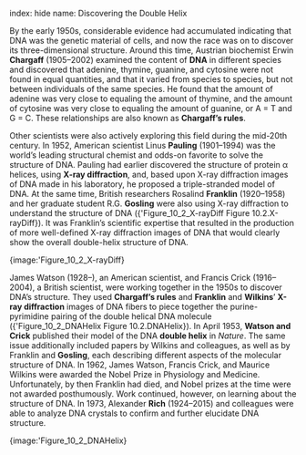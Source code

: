 index: hide
name: Discovering the Double Helix

By the early 1950s, considerable evidence had accumulated indicating that DNA was the genetic material of cells, and now the race was on to discover its three-dimensional structure. Around this time, Austrian biochemist Erwin  **Chargaff** (1905–2002) examined the content of  **DNA** in different species and discovered that adenine, thymine, guanine, and cytosine were not found in equal quantities, and that it varied from species to species, but not between individuals of the same species. He found that the amount of adenine was very close to equaling the amount of thymine, and the amount of cytosine was very close to equaling the amount of guanine, or A = T and G = C. These relationships are also known as  **Chargaff’s rules**.

Other scientists were also actively exploring this field during the mid-20th century. In 1952, American scientist Linus  **Pauling** (1901–1994) was the world’s leading structural chemist and odds-on favorite to solve the structure of DNA. Pauling had earlier discovered the structure of protein α helices, using  **X-ray diffraction**, and, based upon X-ray diffraction images of DNA made in his laboratory, he proposed a triple-stranded model of DNA. At the same time, British researchers Rosalind  **Franklin** (1920–1958) and her graduate student R.G.  **Gosling** were also using X-ray diffraction to understand the structure of DNA ({'Figure_10_2_X-rayDiff Figure 10.2.X-rayDiff}). It was Franklin’s scientific expertise that resulted in the production of more well-defined X-ray diffraction images of DNA that would clearly show the overall double-helix structure of DNA.


{image:'Figure_10_2_X-rayDiff}
        

James Watson (1928–), an American scientist, and Francis Crick (1916–2004), a British scientist, were working together in the 1950s to discover DNA’s structure. They used  **Chargaff’s rules** and  **Franklin** and  **Wilkins**’  **X-ray diffraction** images of DNA fibers to piece together the purine-pyrimidine pairing of the double helical DNA molecule ({'Figure_10_2_DNAHelix Figure 10.2.DNAHelix}). In April 1953,  **Watson and Crick** published their model of the DNA  **double helix** in  *Nature*. The same issue additionally included papers by Wilkins and colleagues, as well as by Franklin and  **Gosling**, each describing different aspects of the molecular structure of DNA. In 1962, James Watson, Francis Crick, and Maurice Wilkins were awarded the Nobel Prize in Physiology and Medicine. Unfortunately, by then Franklin had died, and Nobel prizes at the time were not awarded posthumously. Work continued, however, on learning about the structure of DNA. In 1973, Alexander  **Rich** (1924–2015) and colleagues were able to analyze DNA crystals to confirm and further elucidate DNA structure.


{image:'Figure_10_2_DNAHelix}
        
